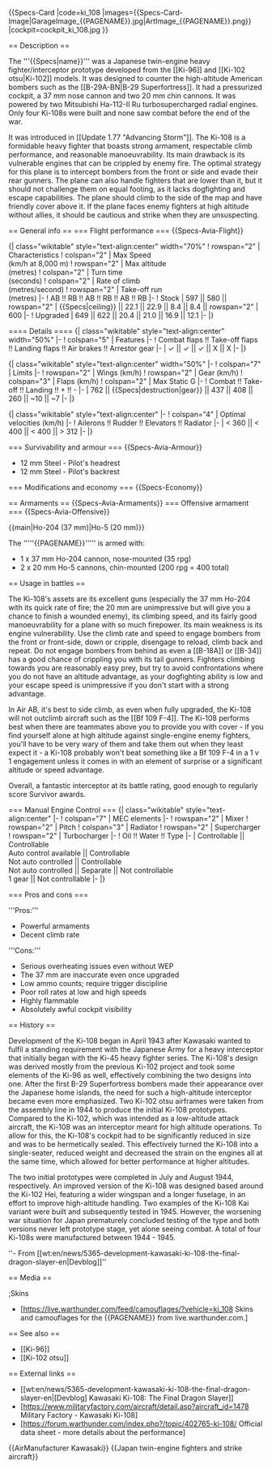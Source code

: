 {{Specs-Card
|code=ki_108
|images={{Specs-Card-Image|GarageImage_{{PAGENAME}}.jpg|ArtImage_{{PAGENAME}}.png}}
|cockpit=cockpit_ki_108.jpg
}}

== Description ==
<!-- ''In the description, the first part should be about the history of and the creation and combat usage of the aircraft, as well as its key features. In the second part, tell the reader about the aircraft in the game. Insert a screenshot of the vehicle, so that if the novice player does not remember the vehicle by name, he will immediately understand what kind of vehicle the article is talking about.'' -->
The '''{{Specs|name}}''' was a Japanese twin-engine heavy fighter/interceptor prototype developed from the [[Ki-96]] and [[Ki-102 otsu|Ki-102]] models. It was designed to counter the high-altitude American bombers such as the [[B-29A-BN|B-29 Superfortress]]. It had a pressurized cockpit, a 37 mm nose cannon and two 20 mm chin cannons. It was powered by two Mitsubishi Ha-112-II Ru turbosupercharged radial engines. Only four Ki-108s were built and none saw combat before the end of the war.

It was introduced in [[Update 1.77 "Advancing Storm"]]. The Ki-108 is a formidable heavy fighter that boasts strong armament, respectable climb performance, and reasonable manoeuvrability. Its main drawback is its vulnerable engines that can be crippled by enemy fire. The optimal strategy for this plane is to intercept bombers from the front or side and evade their rear gunners. The plane can also handle fighters that are lower than it, but it should not challenge them on equal footing, as it lacks dogfighting and escape capabilities. The plane should climb to the side of the map and have friendly cover above it. If the plane faces enemy fighters at high altitude without allies, it should be cautious and strike when they are unsuspecting.

== General info ==
=== Flight performance ===
{{Specs-Avia-Flight}}
<!-- ''Describe how the aircraft behaves in the air. Speed, manoeuvrability, acceleration and allowable loads - these are the most important characteristics of the vehicle.'' -->

{| class="wikitable" style="text-align:center" width="70%"
! rowspan="2" | Characteristics
! colspan="2" | Max Speed<br>(km/h at 8,000 m)
! rowspan="2" | Max altitude<br>(metres)
! colspan="2" | Turn time<br>(seconds)
! colspan="2" | Rate of climb<br>(metres/second)
! rowspan="2" | Take-off run<br>(metres)
|-
! AB !! RB !! AB !! RB !! AB !! RB
|-
! Stock
| 597 || 580 || rowspan="2" | {{Specs|ceiling}} || 22.1 || 22.9 || 8.4 || 8.4 || rowspan="2" | 600
|-
! Upgraded
| 649 || 622 || 20.4 || 21.0 || 16.9 || 12.1
|-
|}

==== Details ====
{| class="wikitable" style="text-align:center" width="50%"
|-
! colspan="5" | Features
|-
! Combat flaps !! Take-off flaps !! Landing flaps !! Air brakes !! Arrestor gear
|-
| ✓ || ✓ || ✓ || X || X     <!-- ✓ -->
|-
|}

{| class="wikitable" style="text-align:center" width="50%"
|-
! colspan="7" | Limits
|-
! rowspan="2" | Wings (km/h)
! rowspan="2" | Gear (km/h)
! colspan="3" | Flaps (km/h)
! colspan="2" | Max Static G
|-
! Combat !! Take-off !! Landing !! + !! -
|-
| 762 <!-- {{Specs|destruction|body}} --> || {{Specs|destruction|gear}} || 437 || 408 || 260 || ~10 || ~7
|-
|}

{| class="wikitable" style="text-align:center"
|-
! colspan="4" | Optimal velocities (km/h)
|-
! Ailerons !! Rudder !! Elevators !! Radiator
|-
| < 360 || < 400 || < 400 || > 312
|-
|}

=== Survivability and armour ===
{{Specs-Avia-Armour}}
<!-- ''Examine the survivability of the aircraft. Note how vulnerable the structure is and how secure the pilot is, whether the fuel tanks are armoured, etc. Describe the armour, if there is any, and also mention the vulnerability of other critical aircraft systems.'' -->

* 12 mm Steel - Pilot's headrest
* 12 mm Steel - Pilot's backrest

=== Modifications and economy ===
{{Specs-Economy}}

== Armaments ==
{{Specs-Avia-Armaments}}
=== Offensive armament ===
{{Specs-Avia-Offensive}}
<!-- ''Describe the offensive armament of the aircraft, if any. Describe how effective the cannons and machine guns are in a battle, and also what belts or drums are better to use. If there is no offensive weaponry, delete this subsection.'' -->
{{main|Ho-204 (37 mm)|Ho-5 (20 mm)}}

The '''''{{PAGENAME}}''''' is armed with:

* 1 x 37 mm Ho-204 cannon, nose-mounted (35 rpg)
* 2 x 20 mm Ho-5 cannons, chin-mounted (200 rpg = 400 total)

== Usage in battles ==
<!-- ''Describe the tactics of playing in the aircraft, the features of using aircraft in a team and advice on tactics. Refrain from creating a "guide" - do not impose a single point of view, but instead, give the reader food for thought. Examine the most dangerous enemies and give recommendations on fighting them. If necessary, note the specifics of the game in different modes (AB, RB, SB).'' -->

The Ki-108's assets are its excellent guns (especially the 37 mm Ho-204 with its quick rate of fire; the 20 mm are unimpressive but will give you a chance to finish a wounded enemy), its climbing speed, and its fairly good manoeuvrability for a plane with so much firepower. Its main weakness is its engine vulnerability. Use the climb rate and speed to engage bombers from the front or front-side, down or cripple, disengage to reload, climb back and repeat. Do not engage bombers from behind as even a [[B-18A]] or [[B-34]] has a good chance of crippling you with its tail gunners. Fighters climbing towards you are reasonably easy prey, but try to avoid confrontations where you do not have an altitude advantage, as your dogfighting ability is low and your escape speed is unimpressive if you don't start with a strong advantage.

In Air AB, it's best to side climb, as even when fully upgraded, the Ki-108 will not outclimb aircraft such as the [[Bf 109 F-4]]. The Ki-108 performs best when there are teammates above you to provide you with cover - if you find yourself alone at high altitude against single-engine enemy fighters, you'll have to be very wary of them and take them out when they least expect it - a Ki-108 probably won't beat something like a Bf 109 F-4 in a 1 v 1 engagement unless it comes in with an element of surprise or a significant altitude or speed advantage.

Overall, a fantastic interceptor at its battle rating, good enough to regularly score Survivor awards.

=== Manual Engine Control ===
{| class="wikitable" style="text-align:center"
|-
! colspan="7" | MEC elements
|-
! rowspan="2" | Mixer
! rowspan="2" | Pitch
! colspan="3" | Radiator
! rowspan="2" | Supercharger
! rowspan="2" | Turbocharger
|-
! Oil !! Water !! Type
|-
| Controllable || Controllable<br>Auto control available || Controllable<br>Not auto controlled || Controllable<br>Not auto controlled || Separate || Not controllable<br>1 gear || Not controllable
|-
|}

=== Pros and cons ===
<!-- ''Summarise and briefly evaluate the vehicle in terms of its characteristics and combat effectiveness. Mark its pros and cons in the bulleted list. Try not to use more than 6 points for each of the characteristics. Avoid using categorical definitions such as "bad", "good" and the like - use substitutions with softer forms such as "inadequate" and "effective".'' -->

'''Pros:'''

* Powerful armaments
* Decent climb rate

'''Cons:'''

* Serious overheating issues even without WEP
* The 37 mm are inaccurate even once upgraded
* Low ammo counts; require trigger discipline
* Poor roll rates at low and high speeds
* Highly flammable
* Absolutely awful cockpit visibility

== History ==
<!-- ''Describe the history of the creation and combat usage of the aircraft in more detail than in the introduction. If the historical reference turns out to be too long, take it to a separate article, taking a link to the article about the vehicle and adding a block "/History" (example: <nowiki>https://wiki.warthunder.com/(Vehicle-name)/History</nowiki>) and add a link to it here using the <code>main</code> template. Be sure to reference text and sources by using <code><nowiki><ref></ref></nowiki></code>, as well as adding them at the end of the article with <code><nowiki><references /></nowiki></code>. This section may also include the vehicle's dev blog entry (if applicable) and the in-game encyclopedia description (under <code><nowiki>=== In-game description ===</nowiki></code>, also if applicable).'' -->
Development of the Ki-108 began in April 1943 after Kawasaki wanted to fulfil a standing requirement with the Japanese Army for a heavy interceptor that initially began with the Ki-45 heavy fighter series. The Ki-108's design was derived mostly from the previous Ki-102 project and took some elements of the Ki-96 as well, effectively combining the two designs into one. After the first B-29 Superfortress bombers made their appearance over the Japanese home islands, the need for such a high-altitude interceptor became even more emphasized. Two Ki-102 otsu airframes were taken from the assembly line in 1944 to produce the initial Ki-108 prototypes. Compared to the Ki-102, which was intended as a low-altitude attack aircraft, the Ki-108 was an interceptor meant for high altitude operations. To allow for this, the Ki-108's cockpit had to be significantly reduced in size and was to be hermetically sealed. This effectively turned the Ki-108 into a single-seater, reduced weight and decreased the strain on the engines all at the same time, which allowed for better performance at higher altitudes.

The two initial prototypes were completed in July and August 1944, respectively. An improved version of the Ki-108 was designed based around the Ki-102 Hei, featuring a wider wingspan and a longer fuselage, in an effort to improve high-altitude handling. Two examples of the Ki-108 Kai variant were built and subsequently tested in 1945. However, the worsening war situation for Japan prematurely concluded testing of the type and both versions never left prototype stage, yet alone seeing combat. A total of four Ki-108s were manufactured between 1944 - 1945.

''- From [[wt:en/news/5365-development-kawasaki-ki-108-the-final-dragon-slayer-en|Devblog]]''

== Media ==
<!-- ''Excellent additions to the article would be video guides, screenshots from the game, and photos.'' -->

;Skins

* [https://live.warthunder.com/feed/camouflages/?vehicle=ki_108 Skins and camouflages for the {{PAGENAME}} from live.warthunder.com.]

== See also ==
<!-- ''Links to the articles on the War Thunder Wiki that you think will be useful for the reader, for example:''
* ''reference to the series of the aircraft;''
* ''links to approximate analogues of other nations and research trees.'' -->

* [[Ki-96]]
* [[Ki-102 otsu]]

== External links ==
<!-- ''Paste links to sources and external resources, such as:''
* ''topic on the official game forum;''
* ''other literature.'' -->

* [[wt:en/news/5365-development-kawasaki-ki-108-the-final-dragon-slayer-en|[Devblog] Kawasaki Ki-108: The Final Dragon Slayer]]
* [https://www.militaryfactory.com/aircraft/detail.asp?aircraft_id=1478 Military Factory - Kawasaki Ki-108]
* [https://forum.warthunder.com/index.php?/topic/402765-ki-108/ Official data sheet - more details about the performance]

{{AirManufacturer Kawasaki}}
{{Japan twin-engine fighters and strike aircraft}}